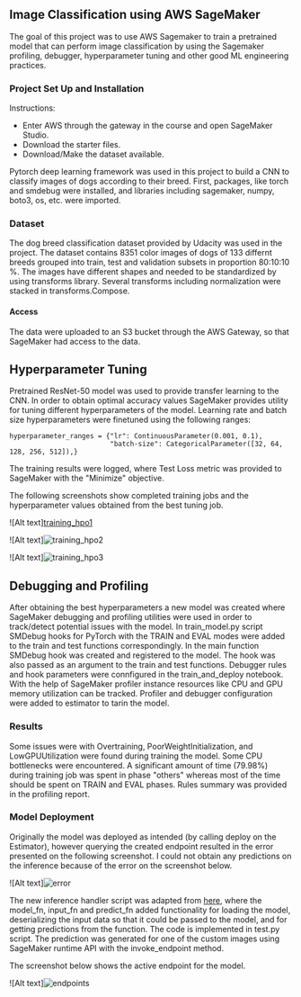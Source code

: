 ## Image Classification using AWS SageMaker
The goal of this project was to use AWS Sagemaker to train a pretrained model that can perform image classification by using the Sagemaker profiling, debugger, hyperparameter tuning and other good ML engineering practices.

### Project Set Up and Installation
 Instructions:
 - Enter AWS through the gateway in the course and open SageMaker Studio.
 - Download the starter files.
 - Download/Make the dataset available.

Pytorch deep learning framework was used in this project to build a CNN to classify images of dogs according to their breed. First, packages, like torch and smdebug were installed, and libraries including sagemaker, numpy, boto3, os, etc. were imported. 

### Dataset
The dog breed classification dataset provided by Udacity was used in the project. The dataset contains 8351 color images of dogs of 133 differnt breeds grouped into train, test and validation subsets in proportion 80:10:10 %. The images have different shapes and needed to be standardized by using transforms library. Several transforms including normalization were stacked in transforms.Compose.

#### Access
The data were uploaded to an S3 bucket through the AWS Gateway, so that SageMaker had access to the data. 

## Hyperparameter Tuning
Pretrained ResNet-50 model was used to provide transfer learning to the CNN. In order to obtain optimal accuracy values SageMaker provides utility for tuning different hyperparameters of the model. Learning rate and batch size hyperparameters were finetuned using the following ranges:
```
hyperparameter_ranges = {"lr": ContinuousParameter(0.001, 0.1),
					     "batch-size": CategoricalParameter([32, 64, 128, 256, 512]),}
```
The training results were logged, where Test Loss metric was provided to SageMaker with the "Minimize" objective.  

The following screenshots show completed training jobs and the hyperparameter values obtained from the best tuning job.

![Alt text][training_hpo1](training_hpo1.JPG)

![Alt text]![training_hpo2](training_hpo2.JPG)

![Alt text]![training_hpo3](training_hpo3.JPG)

## Debugging and Profiling
After obtaining the best hyperparameters a new model was created where SageMaker debugging and profiling utilities were used in order to track/detect potential issues with the model. In train_model.py script SMDebug hooks for PyTorch with the TRAIN and EVAL modes were added to the train and test functions correspondingly. In the main function SMDebug hook was created and registered to the model. The hook was also passed as an argument to the train and test functions.
Debugger rules and hook parameters were connfigured in the train_and_deploy notebook. With the help of SageMaker profiler instance resources like CPU and GPU memory utilization can be tracked. Profiler and debugger configuration were added to estimator to tarin the model.

### Results
Some issues were with Overtraining, PoorWeightInitialization, and LowGPUUtilization were found during training the model. Some CPU bottlenecks were encountered. A significant amount of time (79.98%) during training job was spent in phase "others" whereas most of the time should be spent on TRAIN and EVAL phases. Rules summary was provided in the profiling report. 

### Model Deployment
Originally the model was deployed as intended (by calling deploy on the Estimator), however querying the created endpoint resulted in the error presented on the following screenshot. I could not obtain any predictions on the inference because of the error on the screenshot below. 

![Alt text]![error](error.JPG)

The new inference handler script was adapted from [here]( https://docs.aws.amazon.com/sagemaker/latest/dg/adapt-inference-container.html ), where the model_fn, input_fn and predict_fn added functionality for loading the model, deserializing the input data so that it could be passed to the model, and for getting predictions from the function. The code is implemented in test.py script.
The prediction was generated for one of the custom images using SageMaker runtime API with the invoke_endpoint method.

The screenshot below shows the active endpoint for the model.

![Alt text]![endpoints](endpoints.JPG)

